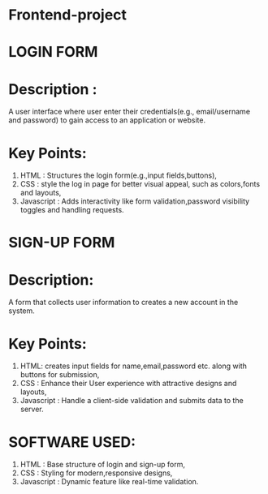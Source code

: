 # Frontend-project

 # LOGIN FORM
 # Description :
A user interface where user enter their credentials(e.g., email/username and password) to gain access to an application or website.
# Key Points:
1. HTML : Structures the login form(e.g.,input fields,buttons),
2. CSS : style the log in page for better visual appeal, such as colors,fonts and layouts,
3. Javascript : Adds  interactivity like form validation,password visibility toggles and handling requests.



# SIGN-UP FORM
# Description:
   A form that collects user information to creates a new account in the system.
# Key Points:
1. HTML: creates input fields for name,email,password etc. along with buttons for submission,
2. CSS : Enhance their User experience with attractive designs and layouts,
3. Javascript : Handle a client-side validation and submits data to the server.


# SOFTWARE USED:
1. HTML : Base structure of login and sign-up form,
2. CSS : Styling for modern,responsive designs,
3. Javascript : Dynamic feature like real-time validation.
